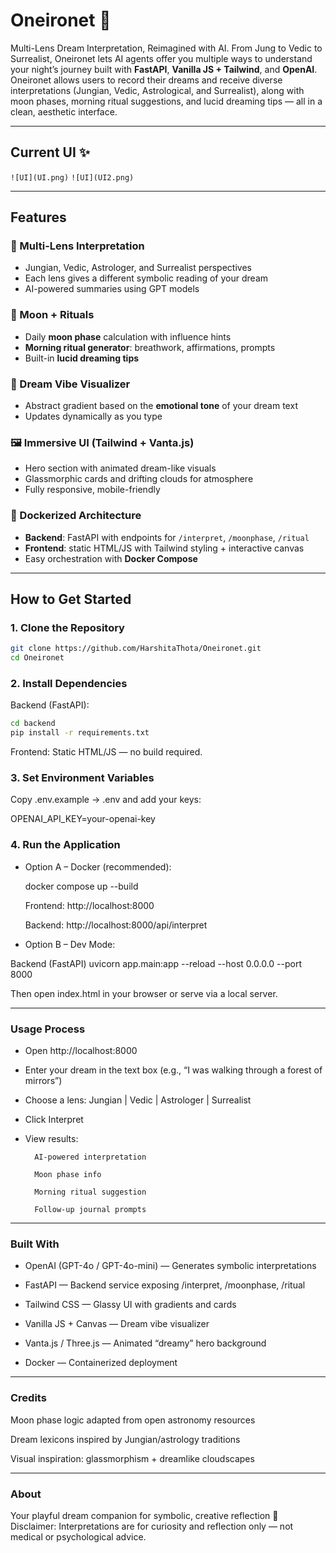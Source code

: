 # Oneironet 🌙
Multi-Lens Dream Interpretation, Reimagined with AI.
From Jung to Vedic to Surrealist, Oneironet lets AI agents offer you multiple ways to understand your night’s journey built with **FastAPI**, **Vanilla JS + Tailwind**, and **OpenAI**.  
Oneironet allows users to record their dreams and receive diverse interpretations (Jungian, Vedic, Astrological, and Surrealist), along with moon phases, morning ritual suggestions, and lucid dreaming tips — all in a clean, aesthetic interface.  

---

## Current UI ✨
`![UI](UI.png)`
`![UI](UI2.png)`

---

## Features  

### 🔮 Multi-Lens Interpretation
- Jungian, Vedic, Astrologer, and Surrealist perspectives  
- Each lens gives a different symbolic reading of your dream  
- AI-powered summaries using GPT models  

### 🌙 Moon + Rituals
- Daily **moon phase** calculation with influence hints  
- **Morning ritual generator**: breathwork, affirmations, prompts  
- Built-in **lucid dreaming tips**  

### 🎨 Dream Vibe Visualizer
- Abstract gradient based on the **emotional tone** of your dream text  
- Updates dynamically as you type  

### 🖼️ Immersive UI (Tailwind + Vanta.js)
- Hero section with animated dream-like visuals  
- Glassmorphic cards and drifting clouds for atmosphere  
- Fully responsive, mobile-friendly  

### 🐳 Dockerized Architecture
- **Backend**: FastAPI with endpoints for `/interpret`, `/moonphase`, `/ritual`  
- **Frontend**: static HTML/JS with Tailwind styling + interactive canvas  
- Easy orchestration with **Docker Compose**  

---

## How to Get Started  

### 1. Clone the Repository
```bash
git clone https://github.com/HarshitaThota/Oneironet.git
cd Oneironet 
```

### 2. Install Dependencies
Backend (FastAPI):

``` bash
cd backend
pip install -r requirements.txt
```

Frontend:
Static HTML/JS — no build required.

### 3. Set Environment Variables

Copy .env.example → .env and add your keys:

OPENAI_API_KEY=your-openai-key

### 4. Run the Application

- Option A – Docker (recommended):

    docker compose up --build

    Frontend: http://localhost:8000

    Backend: http://localhost:8000/api/interpret


- Option B – Dev Mode:

Backend (FastAPI)
uvicorn app.main:app --reload --host 0.0.0.0 --port 8000

Then open index.html in your browser or serve via a local server.



---
### Usage Process

- Open http://localhost:8000

- Enter your dream in the text box (e.g., “I was walking through a forest of mirrors”)

- Choose a lens: Jungian | Vedic | Astrologer | Surrealist

- Click Interpret

- View results:

        AI-powered interpretation

        Moon phase info

        Morning ritual suggestion

        Follow-up journal prompts
---
### Built With

- OpenAI (GPT-4o / GPT-4o-mini) — Generates symbolic interpretations

- FastAPI — Backend service exposing /interpret, /moonphase, /ritual

- Tailwind CSS — Glassy UI with gradients and cards

- Vanilla JS + Canvas — Dream vibe visualizer

- Vanta.js / Three.js — Animated “dreamy” hero background

- Docker — Containerized deployment
---
### Credits

Moon phase logic adapted from open astronomy resources

Dream lexicons inspired by Jungian/astrology traditions

Visual inspiration: glassmorphism + dreamlike cloudscapes

---
### About

Your playful dream companion for symbolic, creative reflection 🌌
Disclaimer: Interpretations are for curiosity and reflection only — not medical or psychological advice.